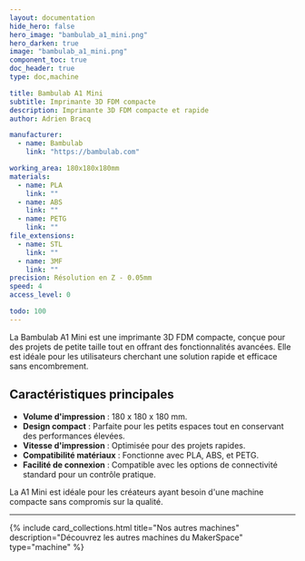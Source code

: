 ```yaml
---
layout: documentation
hide_hero: false
hero_image: "bambulab_a1_mini.png"
hero_darken: true
image: "bambulab_a1_mini.png"
component_toc: true
doc_header: true
type: doc,machine

title: Bambulab A1 Mini
subtitle: Imprimante 3D FDM compacte
description: Imprimante 3D FDM compacte et rapide
author: Adrien Bracq

manufacturer:
  - name: Bambulab
    link: "https://bambulab.com"

working_area: 180x180x180mm
materials:
  - name: PLA
    link: ""
  - name: ABS
    link: ""
  - name: PETG
    link: ""
file_extensions:
  - name: STL
    link: ""
  - name: 3MF
    link: ""
precision: Résolution en Z - 0.05mm
speed: 4
access_level: 0

todo: 100
---
```


La Bambulab A1 Mini est une imprimante 3D FDM compacte, conçue pour des projets de petite taille tout en offrant des fonctionnalités avancées. Elle est idéale pour les utilisateurs cherchant une solution rapide et efficace sans encombrement.

## Caractéristiques principales

- **Volume d'impression** : 180 x 180 x 180 mm.
- **Design compact** : Parfaite pour les petits espaces tout en conservant des performances élevées.
- **Vitesse d'impression** : Optimisée pour des projets rapides.
- **Compatibilité matériaux** : Fonctionne avec PLA, ABS, et PETG.
- **Facilité de connexion** : Compatible avec les options de connectivité standard pour un contrôle pratique.

La A1 Mini est idéale pour les créateurs ayant besoin d'une machine compacte sans compromis sur la qualité.

---

{%
  include card_collections.html
  title="Nos autres machines"
  description="Découvrez les autres machines du MakerSpace"
  type="machine"
%}